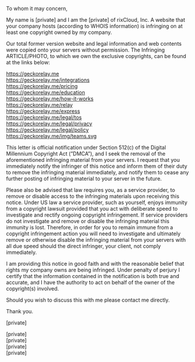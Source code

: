 To whom it may concern,

My name is [private] and I am the [private] of rixCloud, Inc. A website that
your company hosts (according to WHOIS information) is infringing on at
least one copyright owned by my company.

Our total former version website and legal information and web contents
were copied onto your servers without permission. The Infringing
ARTICLE/PHOTO, to which we own the exclusive copyrights, can be found at
the links below:

https://geckorelay.me  
https://geckorelay.me/integrations  
https://geckorelay.me/pricing  
https://geckorelay.me/education  
https://geckorelay.me/how-it-works  
https://geckorelay.me/relay  
https://geckorelay.me/express  
https://geckorelay.me/legal/tos  
https://geckorelay.me/legal/privacy  
https://geckorelay.me/legal/policy  
https://geckorelay.me/img/teams.svg

This letter is official notification under Section 512(c) of the Digital
Millennium Copyright Act (”DMCA”), and I seek the removal of the
aforementioned infringing material from your servers. I request that you
immediately notify the infringer of this notice and inform them of their
duty to remove the infringing material immediately, and notify them to
cease any further posting of infringing material to your server in the
future.

Please also be advised that law requires you, as a service provider, to
remove or disable access to the infringing materials upon receiving this
notice. Under US law a service provider, such as yourself, enjoys immunity
from a copyright lawsuit provided that you act with deliberate speed to
investigate and rectify ongoing copyright infringement. If service
providers do not investigate and remove or disable the infringing material
this immunity is lost. Therefore, in order for you to remain immune from a
copyright infringement action you will need to investigate and ultimately
remove or otherwise disable the infringing material from your servers with
all due speed should the direct infringer, your client, not comply
immediately.

I am providing this notice in good faith and with the reasonable belief
that rights my company owns are being infringed. Under penalty of perjury I
certify that the information contained in the notification is both true and
accurate, and I have the authority to act on behalf of the owner of the
copyright(s) involved.

Should you wish to discuss this with me please contact me directly.

Thank you.

[private]

[private]  
[private]  
[private]  
[private]
